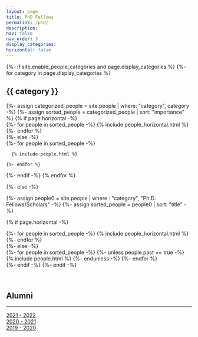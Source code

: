 ```yaml
---
layout: page
title: PhD Fellows
permalink: /phd/
description: 
nav: false
nav_order: 3
display_categories: 
horizontal: false
---
```


<!-- pages/peoples.md -->
<div class="people-non-faculty">
{%- if site.enable_people_categories and page.display_categories %}
  <!-- Display categorized people -->
  {%- for category in page.display_categories %}
  <h2 class="category">{{ category }}</h2>
  {%- assign categorized_people = site.people | where: "category", category -%}
  {%- assign sorted_people = categorized_people | sort: "importance" %}
  <!-- Generate cards for each people -->
  {% if page.horizontal -%}
  <div class="container">
    <div class="row row-cols-1">
    {%- for people in sorted_people -%}
      {% include people_horizontal.html %}  
    {%- endfor %}
    </div>
  </div>
  {%- else -%}
  <div class="grid">
    {%- for people in sorted_people -%}

      {% include people.html %}

    {%- endfor %}
  </div>
  {%- endif -%}
  {% endfor %}

{%- else -%}
<!-- Display people without categories -->
{%- assign people0 = site.people | where : "category", "Ph.D. Fellows/Scholars" -%}
  {%- assign sorted_people = people0 | sort: "title" -%}
  <!-- Generate cards for each people -->
  {% if page.horizontal -%}
  <div class="container">
    <div class="row row-cols-2">
    {%- for people in sorted_people -%}
      {% include people_horizontal.html %}
    {%- endfor %}
    </div>
  </div>
  {%- else -%}
  <div class="grid">
    {%- for people in sorted_people -%}
      {%- unless people.past == true -%}
      {% include people.html %}
     {%- endunless -%}
    {%- endfor %}
  </div>
  {%- endif -%}
{%- endif -%}
</div>


<br>
<br> 

<h2 class="category">Alumni</h2>

   <hr>
   <div class="row">
    <div class="col-md-4">
      <a href="/phd-2021/" class="btn btn-primary btn-lg active" role="button" aria-pressed="true">2021 - 2022</a>
    </div>
    <div class="col-md-4">
      <a href="/phd-2020/" class="btn btn-primary btn-lg active" role="button" aria-pressed="true">2020 - 2021</a>
    </div>
    <div class="col-md-4">
      <a href="/phd-2019/" class="btn btn-primary btn-lg active" role="button" aria-pressed="true">2019 - 2020</a>
    </div>
   </div>